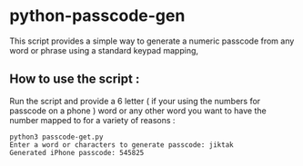 # python-passcode-gen
This script provides a simple way to generate a numeric passcode from any word or phrase using a standard keypad mapping,


## How to use the script :

Run the script and provide a 6 letter ( if your using the numbers for passcode on a phone ) word or any other word you want to have the number mapped to for a variety of reasons : 

```
python3 passcode-get.py
Enter a word or characters to generate passcode: jiktak
Generated iPhone passcode: 545825
```